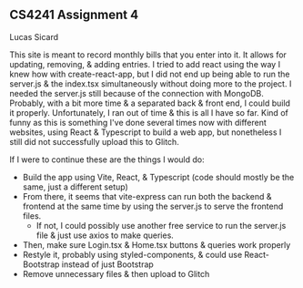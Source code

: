 ## CS4241 Assignment 4
Lucas Sicard

This site is meant to record monthly bills that you enter into it. It allows for updating, removing, & adding entries. I 
tried to add react using the way I knew how with create-react-app, but I did not end up being able to run the server.js 
& the index.tsx simultaneously without doing more to the project. I needed the server.js still because of the connection 
with MongoDB. Probably, with a bit more time & a separated back & front end, I could build it properly. Unfortunately, I 
ran out of time & this is all I have so far. Kind of funny as this is something I've done several times now with different 
websites, using React & Typescript to build a web app, but nonetheless I still did not successfully upload this to Glitch.

If I were to continue these are the things I would do:
* Build the app using Vite, React, & Typescript (code should mostly be the same, just a different setup)
* From there, it seems that vite-express can run both the backend & frontend at the same time by using the server.js to 
serve the frontend files.
  * If not, I could possibly use another free service to run the server.js file & just use axios to make queries.
* Then, make sure Login.tsx & Home.tsx buttons & queries work properly
* Restyle it, probably using styled-components, & could use React-Bootstrap instead of just Bootstrap
* Remove unnecessary files & then upload to Glitch
